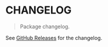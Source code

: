 # CHANGELOG

> Package changelog.

See [GitHub Releases](https://github.com/stdlib-js/stats-base-dists-invgamma-logpdf/releases) for the changelog.